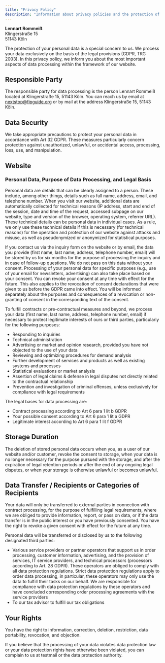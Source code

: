 ```yaml
---
title: "Privacy Policy"
description: "Information about privacy policies and the protection of personal data in the FIP Guide."
---
```


**Lennart Rommeiß**\
Klingerstraße 15\
51143 Köln

The protection of your personal data is a special concern to us. We process your data exclusively on the basis of the legal provisions (GDPR, TKG 2003). In this privacy policy, we inform you about the most important aspects of data processing within the framework of our website.

## Responsible Party

The responsible party for data processing is the person Lennart Rommeiß located at Klingerstraße 15, 51143 Köln. You can reach us by email at nextstop@fipguide.org or by mail at the address Klingerstraße 15, 51143 Köln.

## Data Security

We take appropriate precautions to protect your personal data in accordance with Art 32 GDPR. These measures particularly concern protection against unauthorized, unlawful, or accidental access, processing, loss, use, and manipulation.

## Website

### Personal Data, Purpose of Data Processing, and Legal Basis

Personal data are details that can be clearly assigned to a person. These include, among other things, details such as full name, address, email, and telephone number. When you visit our website, additional data are automatically collected for technical reasons (IP address, start and end of the session, date and time of the request, accessed subpage on our website, type and version of the browser, operating system, referrer URL). These technical details can be personal data in individual cases. As a rule, we only use these technical details if this is necessary (for technical reasons) for the operation and protection of our website against attacks and misuse, as well as pseudonymized or anonymized for statistical purposes.

If you contact us via the inquiry form on the website or by email, the data you provide (first name, last name, address, telephone number, email) will be stored by us for six months for the purpose of processing the inquiry and in case of follow-up questions. We do not pass on this data without your consent. Processing of your personal data for specific purposes (e.g., use of your email for newsletters, advertising) can also take place based on your consent. You can revoke your consent at any time with effect for the future. This also applies to the revocation of consent declarations that were given to us before the GDPR came into effect. You will be informed separately about the purposes and consequences of a revocation or non-granting of consent in the corresponding text of the consent.

To fulfill contracts or pre-contractual measures and beyond, we process your data (first name, last name, address, telephone number, email) if necessary to protect legitimate interests of ours or third parties, particularly for the following purposes:

- Responding to inquiries
- Technical administration
- Advertising or market and opinion research, provided you have not objected to the use of your data
- Reviewing and optimizing procedures for demand analysis
- Further development of services and products as well as existing systems and processes
- Statistical evaluations or market analysis
- Assertion of legal claims & defense in legal disputes not directly related to the contractual relationship
- Prevention and investigation of criminal offenses, unless exclusively for compliance with legal requirements

The legal bases for data processing are:

- Contract processing according to Art 6 para 1 lit b GDPR
- Your possible consent according to Art 6 para 1 lit a GDPR
- Legitimate interest according to Art 6 para 1 lit f GDPR

## Storage Duration

The deletion of stored personal data occurs when you, as a user of our website and/or customer, revoke the consent to storage, when your data is no longer necessary for the purpose pursued with the storage, and after the expiration of legal retention periods or after the end of any ongoing legal disputes, or when your storage is otherwise unlawful or becomes unlawful.

## Data Transfer / Recipients or Categories of Recipients

Your data will only be transferred to external parties in connection with contract processing, for the purpose of fulfilling legal requirements, where we are obliged to provide information, report, or pass on data, or if the data transfer is in the public interest or you have previously consented. You have the right to revoke a given consent with effect for the future at any time.

Personal data will be transferred or disclosed by us to the following designated third parties:

- Various service providers or partner operators that support us in order processing, customer information, advertising, and the provision of services, IT service providers, and technical processors (processors according to Art. 28 GDPR). These operators are obliged to comply with all data protection regulations. Strict data protection regulations apply to order data processing, in particular, these operators may only use the data to fulfill their tasks on our behalf. We are responsible for compliance with data protection regulations by these operators and have concluded corresponding order processing agreements with the service providers
- To our tax advisor to fulfill our tax obligations

## Your Rights

You have the right to information, correction, deletion, restriction, data portability, revocation, and objection.

If you believe that the processing of your data violates data protection law or your data protection rights have otherwise been violated, you can complain to us at testmail or the data protection authority.
